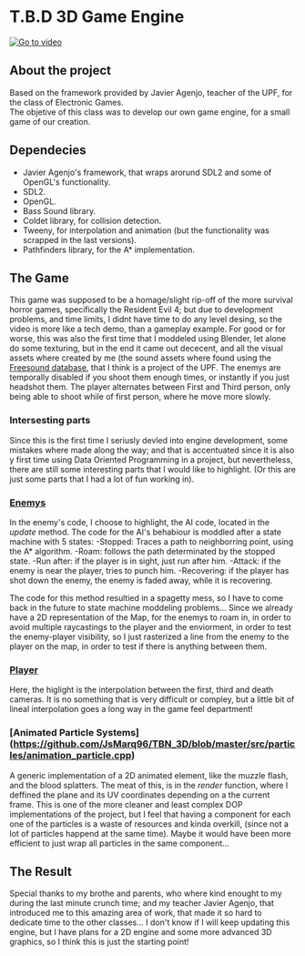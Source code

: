 # T.B.D 3D Game Engine
[![Go to video](https://img.youtube.com/vi/YBdEydwaXGs/0.jpg)](https://www.youtube.com/watch?v=YBdEydwaXGs)

## About the project
Based on the framework provided by Javier Agenjo, teacher of the UPF, for the class of Electronic Games.<br/>
The objetive of this class was to develop our own game engine, for a small game of our creation.<br/>

## Dependecies
- Javier Agenjo's framework, that wraps arorund SDL2 and some of OpenGL's functionality.
- SDL2.
- OpenGL.
- Bass Sound library.
- Coldet library, for collision detection.
- Tweeny, for interpolation and animation (but the functionality was scrapped in the last versions).
- Pathfinders library, for the A* implementation.

## The Game
This game was supposed to be a homage/slight rip-off of the more survival horror games, specifically the Resident Evil 4; but due to development problems, and
time limits, I didnt have time to do any level desing, so the video is more like a tech demo, than a gameplay example.
For good or for worse, this was also the first time that I moddeled using Blender, let alone do some texturing, but in the end it came out dececent, and all the visual assets where created by me (the sound assets where found using the [Freesound database](https://freesound.org), that I think is a project of the UPF.
The enemys are temporally disabled if you shoot them enough times, or instantly if you just headshot them.
The player alternates between First and Third person, only being able to shoot while of first person, where he move more slowly.

### Intersesting parts
Since this is the first time I seriusly devled into engine development, some mistakes where made along the way; and that is accentuated since it is also y first time using Data Oriented Programming in a project, but nevertheless, there are still some interesting parts that I would like to highlight. (Or this are just some parts that I had a lot of fun working in).

### [Enemys](https://github.com/JsMarq96/TBN_3D/blob/master/src/enemy_entity.cpp)
In the enemy's code, I choose to highlight, the AI code, located in the *update* method.
The code for the AI's behabiour is moddled after a state machine with 5 states:
  -Stopped: Traces a path to neighborring point, using the A* algorithm.
  -Roam: follows the path determinated by the stopped state.
  -Run after: if the player is in sight, just run after him.
  -Attack: if the enemy is near the player, tries to punch him.
  -Recovering: if the player has shot down the enemy, the enemy is faded away, while it is recovering.
  
The code for this method resultied in a spagetty mess, so I have to come back in the future to state machine moddeling problems...
Since we already have a 2D representation of the Map, for the enemys to roam in, in order to avoid multiple raycastings to the player and the enviorment, in order
to test the enemy-player visibility, so I just rasterized a line from the enemy to the player on the map, in order to test if there is anything between them.

### [Player](https://github.com/JsMarq96/TBN_3D/blob/master/src/game_player.cpp)
Here, the higlight is the interpolation between the first, third and death cameras. It is no something that is very difficult or compley, but a little bit of lineal interpolation goes a long way in the game feel department!

### [Animated Particle Systems] (https://github.com/JsMarq96/TBN_3D/blob/master/src/particles/animation_particle.cpp)
A generic implementation of a 2D animated element, like the muzzle flash, and the blood splatters. The meat of this, is in the *render* function, where I deffined the plane and its UV coordinates depending on a the current frame.
This is one of the more cleaner and least complex DOP implementations of the project, but I feel that having a component for each one of the particles is a waste of resources and kinda overkill, (since not a lot of particles happend at the same time). Maybe it would have been more efficient to just wrap all particles in the same component...

## The Result
Special thanks to my brothe and parents, who where kind enought to my during the last minute crunch time; and my teacher Javier Agenjo, that introduced me to this amazing area of work, that made it so hard to dedicate time to the other classes...
I don't know if I will keep updating this engine, but I have plans for a 2D engine and some more advanced 3D graphics, so I think this is just the starting point!
